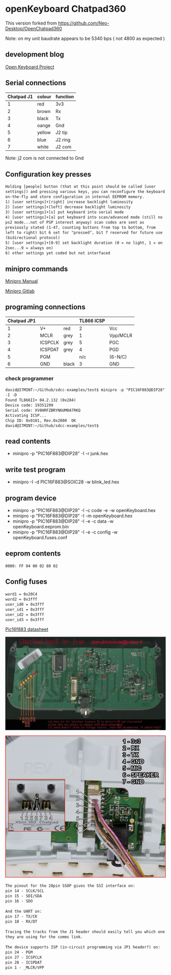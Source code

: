 # openKeyboard Chatpad360

This version forked from https://github.com/Neo-Desktop/OpenChatpad360

Note: on my unit baudrate appears to be 5340 bps ( not 4800 as expected )

## development blog

[Open Keyboard Project](https://forums.ps2dev.org/viewtopic.php?t=9804)

## Serial connections

| Chatpad J1| colour|function|
|-----------|-------|--------|
| 1         | red   |3v3     |
| 2         | brown |Rx      |
| 3         | black |Tx      |
| 4         | oange |Gnd     |
| 5         | yellow|J2 tip  |
| 6         | blue  |J2 ring |
| 7         | white |J2 com  |

Note: j2 com is not connected to Gnd

## Configuration key presses

```
Holding [people] button (that at this point should be called [user settings]) and pressing various keys, you can reconfigure the keyboard on-the-fly and store configuration in internal EEPROM memory.
1) [user settings]+[right] increase backlight luminosity
2) [user settings]+[left] decrease backlight luminosity
3) [user settings]+[s] put keyboard into serial mode
4) [user settings]+[a] put keyboard into scan/advanced mode (still no ps2 mode...not of PSP interest anyway) scan codes are sent as previously stated (1-47, counting buttons from top to bottom, from left to right) bit 6 set for "pressed", bit 7 reserved for future use (bidirectional protocol)
5) [user settings]+[0-9] set backlight duration (0 = no light, 1 = on 2sec...9 = always on)
6) other settings yet coded but not interfaced
```

## minipro commands

[Minipro Manual](https://www.mankier.com/1/minipro)

[Minipro Gitlab](https://gitlab.com/DavidGriffith/minipro)

## programing connections

| Chatpad JP1 |         |     |TL866 ICSP|         |
|-------------|---------|-----|----------|---------|
|   1         | V+      |red  | 2        | Vcc     |
|   2         | MCLR    |grey | 1        | Vpp/MCLR|
|   3         | ICSPCLK |grey | 5        | PGC     |
|   4         | ICSPDAT |grey | 4        | PGD     |
|   5         | PGM     |     | n/c      | (6-N/C) |
|   6         | GND     |black| 3        | GND     |


### check programmer

```
david@I7MINT:~/Github/sdcc-examples/test$ minipro -p "PIC16F883@DIP28" -I -D
Found TL866II+ 04.2.132 (0x284)
Device code: 19351299
Serial code: XV8HRFZBRYN6UM0A7RKQ
Activating ICSP...
Chip ID: 0x0101, Rev.0x2000  OK
david@I7MINT:~/Github/sdcc-examples/test$ 
```
## read contents

 * minipro -p "PIC16F883@DIP28" -I -r junk.hex

## write test program

 * minipro -I -d PIC16F883@SOIC28 -w blink_led.hex

## program device

 * minipro -p "PIC16F883@DIP28" -I -c code -e -w openKeyboard.hex
 * minipro -p "PIC16F883@DIP28" -I -m openKeyboard.hex
 * minipro -p "PIC16F883@DIP28" -I -e -c data -w openKeyboard.eeprom.bin
 * minipro -p "PIC16F883@DIP28" -I -e -c config -w openKeyboard.fuses.conf

## eeprom contents

```
0000: FF 04 00 02 80 02
```

## Config fuses

```
word1 = 0x20C4
word2 = 0x3fff
user_id0 = 0x3fff
user_id1 = 0x3fff
user_id2 = 0x3fff
user_id3 = 0x3fff
```


[Pic16f883 datasheet](41291b.pdf)

![Alt text](../images/jean_board.webp)

![Alt text](../images/1aeb893734398100d487d1581e43da665af36357_2_568x500.jpeg)

```
The pinout for the 28pin SSOP gives the SSI interface on:
pin 14 - SCLK/SCL
pin 15 - SDI/SDA
pin 16 - SDO

And the UART on:
pin 17 - TX/CK
pin 18 - RX/DT

Tracing the tracks from the J1 header should easily tell you which one they are using for the comms link.

The device supports ISP (in-circuit programming via JP1 header?) on:
pin 24 - PGM
pin 27 - ICSPCLK
pin 28 - ICSPDAT
pin 1 - _MLCR/VPP
```

```Controlling leds from pic's PORTC...bit 0 is for general backlight, subsequent (in an order i did not wrote down and don't remember) are to independantly control shift, green, people and red backlights.And, of course, i could half-power each of them in PWM fashion
```
